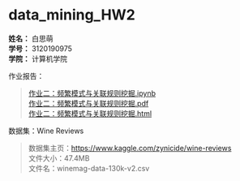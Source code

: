 # data_mining_HW2

**姓名：** 白思萌  
**学号：** 3120190975  
**学院：** 计算机学院

作业报告：  
>[作业二：频繁模式与关联规则挖掘.ipynb](https://github.com/BaiSimeng0714/data_mining_HW2/blob/master/%E4%BD%9C%E4%B8%9A%E4%BA%8C%EF%BC%9A%E9%A2%91%E7%B9%81%E6%A8%A1%E5%BC%8F%E4%B8%8E%E5%85%B3%E8%81%94%E8%A7%84%E5%88%99%E6%8C%96%E6%8E%98.ipynb)  
>[作业二：频繁模式与关联规则挖掘.pdf](https://github.com/BaiSimeng0714/data_mining_HW2/blob/master/%E4%BD%9C%E4%B8%9A%E4%BA%8C%EF%BC%9A%E9%A2%91%E7%B9%81%E6%A8%A1%E5%BC%8F%E4%B8%8E%E5%85%B3%E8%81%94%E8%A7%84%E5%88%99%E6%8C%96%E6%8E%98.pdf)  
>[作业二：频繁模式与关联规则挖掘.html](https://github.com/BaiSimeng0714/data_mining_HW2/blob/master/%E4%BD%9C%E4%B8%9A%E4%BA%8C%EF%BC%9A%E9%A2%91%E7%B9%81%E6%A8%A1%E5%BC%8F%E4%B8%8E%E5%85%B3%E8%81%94%E8%A7%84%E5%88%99%E6%8C%96%E6%8E%98.html)

数据集：Wine Reviews  
>数据集主页：https://www.kaggle.com/zynicide/wine-reviews  
>文件大小：47.4MB  
>文件名：winemag-data-130k-v2.csv
